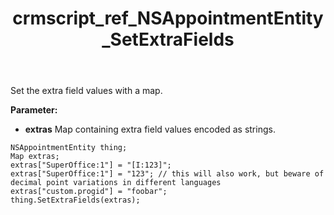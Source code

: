 ﻿---
title: crmscript_ref_NSAppointmentEntity_SetExtraFields
description: NSAppointmentEntity.SetExtraFields(Map extras)
intellisense: NSAppointmentEntity.SetExtraFields
keywords: NSAppointmentEntity, SetExtraFields
so.topic: reference
---

Set the extra field values with a map.

**Parameter:** 
 - **extras** Map containing extra field values encoded as strings.

```crmscript
NSAppointmentEntity thing;
Map extras;
extras["SuperOffice:1"] = "[I:123]";
extras["SuperOffice:1"] = "123"; // this will also work, but beware of decimal point variations in different languages
extras["custom.progid"] = "foobar";
thing.SetExtraFields(extras);
```

